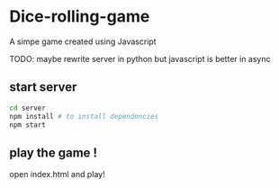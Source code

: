# Dice-rolling-game

A simpe game created using Javascript

TODO:
maybe rewrite server in python but javascript is better in async

## start server

```bash
cd server
npm install # to install dependencies
npm start
```

## play the game !

open index.html and play!
